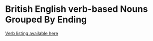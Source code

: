 # British English verb-based Nouns  Grouped By Ending

[Verb listing available here](https://nouns-ending-with.github.io)

